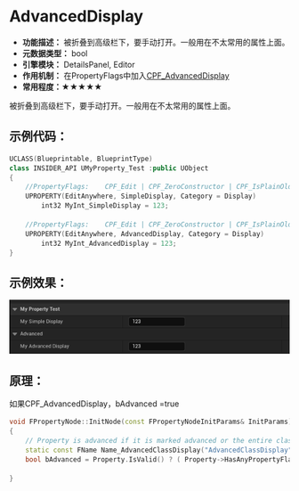 # AdvancedDisplay

- **功能描述：** 被折叠到高级栏下，要手动打开。一般用在不太常用的属性上面。
- **元数据类型：** bool
- **引擎模块：** DetailsPanel, Editor
- **作用机制：** 在PropertyFlags中加入[CPF_AdvancedDisplay](../../../../Flags/EPropertyFlags/CPF_AdvancedDisplay.md)
- **常用程度：★★★★★**

被折叠到高级栏下，要手动打开。一般用在不太常用的属性上面。

## 示例代码：

```cpp
UCLASS(Blueprintable, BlueprintType)
class INSIDER_API UMyProperty_Test :public UObject
{
	//PropertyFlags:	CPF_Edit | CPF_ZeroConstructor | CPF_IsPlainOldData | CPF_NoDestructor | CPF_SimpleDisplay | CPF_HasGetValueTypeHash | CPF_NativeAccessSpecifierPublic 
	UPROPERTY(EditAnywhere, SimpleDisplay, Category = Display)
		int32 MyInt_SimpleDisplay = 123;

	//PropertyFlags:	CPF_Edit | CPF_ZeroConstructor | CPF_IsPlainOldData | CPF_NoDestructor | CPF_AdvancedDisplay | CPF_HasGetValueTypeHash | CPF_NativeAccessSpecifierPublic 
	UPROPERTY(EditAnywhere, AdvancedDisplay, Category = Display)
		int32 MyInt_AdvancedDisplay = 123;
}
```

## 示例效果：

![Untitled](Untitled.png)

## 原理：

如果CPF_AdvancedDisplay，bAdvanced =true

```cpp
void FPropertyNode::InitNode(const FPropertyNodeInitParams& InitParams)
{
	// Property is advanced if it is marked advanced or the entire class is advanced and the property not marked as simple
	static const FName Name_AdvancedClassDisplay("AdvancedClassDisplay");
	bool bAdvanced = Property.IsValid() ? ( Property->HasAnyPropertyFlags(CPF_AdvancedDisplay) || ( !Property->HasAnyPropertyFlags( CPF_SimpleDisplay ) && Property->GetOwnerClass() && Property->GetOwnerClass()->GetBoolMetaData(Name_AdvancedClassDisplay) ) ) : false;

}
```